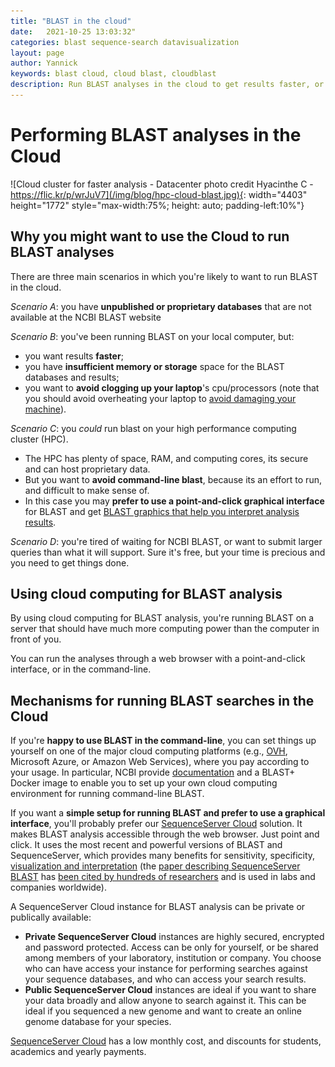 ```yaml
---
title: "BLAST in the cloud"
date:   2021-10-25 13:03:32"
categories: blast sequence-search datavisualization
layout: page
author: Yannick
keywords: blast cloud, cloud blast, cloudblast
description: Run BLAST analyses in the cloud to get results faster, or search on unpublished data.
---
```



# Performing BLAST analyses in the Cloud


![Cloud cluster for faster analysis - Datacenter photo credit Hyacinthe C - https://flic.kr/p/wrJuV7](/img/blog/hpc-cloud-blast.jpg){: width="4403" height="1772" style="max-width:75%; height: auto; padding-left:10%"}

## Why you might want to use the Cloud to run BLAST analyses

There are three main scenarios in which you're likely to want to run BLAST in the cloud.

*Scenario A*: you have **unpublished or proprietary databases** that are not available at the NCBI BLAST website

*Scenario B*: you've been running BLAST on your local computer, but:
* you want results **faster**;
* you have **insufficient memory or storage** space for the BLAST databases and results;
* you want to **avoid clogging up your laptop**'s cpu/processors (note that you should avoid overheating your laptop to [avoid damaging your machine](https://www.lifewire.com/problem-with-overheating-laptops-2377646)).


*Scenario C*: you *could* run blast on your high performance computing cluster (HPC).
* The HPC has plenty of space, RAM, and computing cores, its secure and can host proprietary data.
* But you want to **avoid command-line blast**, because its an effort to run, and difficult to make sense of.
* In this case you may **prefer to use a point-and-click graphical interface** for BLAST and get [BLAST graphics that help you interpret analysis results](/blog/visualizing_blast_results).

*Scenario D*: you're tired of waiting for NCBI BLAST, or want to submit larger queries than what it will support. Sure it's free, but your time is precious and you need to get things done.

## Using cloud computing for BLAST analysis

By using cloud computing for BLAST analysis, you're running BLAST on a server that should have much more computing power than the computer in front of you.

You can run the analyses through a web browser with a point-and-click interface, or in the command-line.

## Mechanisms for running BLAST searches in the Cloud

If you're **happy to use BLAST in the command-line**, you can set things up yourself on one of the major cloud computing platforms (e.g., [OVH](https://www.ovhcloud.com/), Microsoft Azure, or Amazon Web Services), where you pay according to your usage. In particular, NCBI provide [documentation](https://github.com/ncbi/blast_plus_docs) and a BLAST+ Docker image to enable you to set up your own cloud computing environment for running command-line BLAST.

If you want a **simple setup for running BLAST and prefer to use a graphical interface**, you'll probably prefer our [SequenceServer Cloud](/cloud) solution. It makes BLAST analysis accessible through the web browser. Just point and click. It uses the most recent and powerful versions of BLAST and SequenceServer, which provides many benefits for sensitivity, specificity, [visualization and interpretation](/blog/visualizing_blast_results) (the [paper describing SequenceServer BLAST](/paper) has [been cited by hundreds of researchers](/#users) and is used in labs and companies worldwide).

A SequenceServer Cloud instance for BLAST analysis can be private or publically available:

 * **Private SequenceServer Cloud** instances are highly secured, encrypted and password protected. Access can be only for yourself, or be shared among members of your laboratory, institution or company.  You choose who can have access your instance for performing searches against your sequence databases, and who can access your search results.
 * **Public SequenceServer Cloud** instances are ideal if you want to share your data broadly and allow anyone to search against it. This can be ideal if you sequenced a new genome and want to create an online genome database for your species.

[SequenceServer Cloud](/cloud/) has a low monthly cost, and discounts for students, academics and yearly payments.
